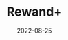 ---
title: 'Rewand+'
date: '2022-08-25' 
metatag: '' 
inventory: '0' 
draft: false 
# meta description 
shortDescripton: ''
description: 'stone'
longdescription: ''
featured: True
# product Price
price: '50.0'
# Product Short Description
shortDescription: ''
productID: '96AA0A90-5324-ED11-9968-005056B3A416'
type: 'products'
category: 'stone' 
thumnailproduct: 'https://aminsaddiquidawakhana.eralive.net/images/products/96AA0A90-5324-ED11-9968-005056B3A4161.png' 
images:
  - image: 'images/products/96AA0A90-5324-ED11-9968-005056B3A4161.png'  
Variants:
---